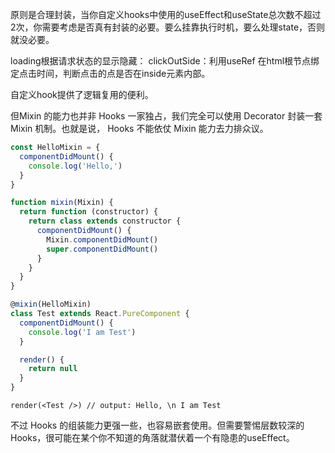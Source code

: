 

原则是合理封装，当你自定义hooks中使用的useEffect和useState总次数不超过2次，你需要考虑是否真有封装的必要。要么挂靠执行时机，要么处理state，否则就没必要。

loading根据请求状态的显示隐藏：
clickOutSide：利用useRef 在html根节点绑定点击时间，判断点击的点是否在inside元素内部。

自定义hook提供了逻辑复用的便利。

但Mixin 的能力也并非 Hooks 一家独占，我们完全可以使用 Decorator 封装一套 Mixin 机制。也就是说， Hooks 不能依仗 Mixin 能力去力排众议。
```js
const HelloMixin = {
  componentDidMount() {
    console.log('Hello,')
  }
}

function mixin(Mixin) {
  return function (constructor) {
    return class extends constructor {
      componentDidMount() {
        Mixin.componentDidMount()
        super.componentDidMount()
      }
    }
  }
}

@mixin(HelloMixin)
class Test extends React.PureComponent {
  componentDidMount() {
    console.log('I am Test')
  }

  render() {
    return null
  }
}
```
`render(<Test />) // output: Hello, \n I am Test`

不过 Hooks 的组装能力更强一些，也容易嵌套使用。但需要警惕层数较深的 Hooks，很可能在某个你不知道的角落就潜伏着一个有隐患的useEffect。